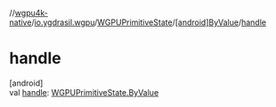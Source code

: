 //[wgpu4k-native](../../../../index.md)/[io.ygdrasil.wgpu](../../index.md)/[WGPUPrimitiveState](../index.md)/[[android]ByValue](index.md)/[handle](handle.md)

# handle

[android]\
val [handle](handle.md): [WGPUPrimitiveState.ByValue](../../../io.ygdrasil.wgpu.android/-w-g-p-u-primitive-state/-by-value/index.md)